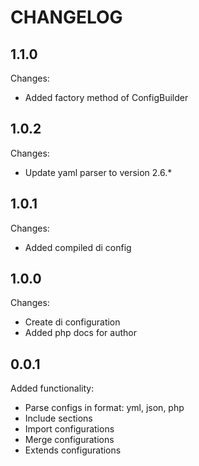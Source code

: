 CHANGELOG
=========

1.1.0
-----

Changes:

 * Added factory method of ConfigBuilder

1.0.2
-----

Changes:

 * Update yaml parser to version 2.6.*

1.0.1
-----

Changes:

 * Added compiled di config

1.0.0
-----

Changes:

 * Create di configuration
 * Added php docs for author

0.0.1
-----

Added functionality:

 * Parse configs in format: yml, json, php
 * Include sections
 * Import configurations
 * Merge configurations
 * Extends configurations
